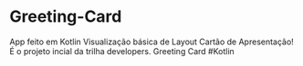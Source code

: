 # Greeting-Card

App feito em Kotlin
Visualização básica de Layout
Cartão de Apresentação! É o projeto incial da trilha developers.
Greeting Card #Kotlin

